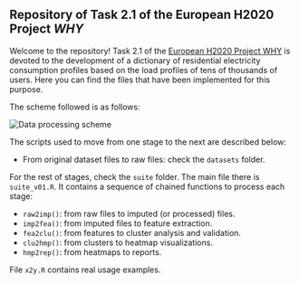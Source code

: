 ## Repository of Task 2.1 of the European H2020 Project _WHY_
Welcome to the repository! Task 2.1 of the [European H2020 Project WHY](https://www.why-h2020.eu/) is devoted to the development of a dictionary of residential electricity consumption profiles based on the load profiles of tens of thousands of users.
Here you can find the files that have been implemented for this purpose.

The scheme followed is as follows:

![Data processing scheme](https://github.com/DeustoTech/why-T2.1/blob/master/.old/img/data_proc_scheme.png?raw=true)

The scripts used to move from one stage to the next are described below:

* From original dataset files to raw files: check the `datasets` folder.

For the rest of stages, check the `suite` folder. The main file there is `suite_v01.R`. It contains a sequence of chained functions to process each stage:

* `raw2imp()`: from raw files to imputed (or processed) files.
* `imp2fea()`: from imputed files to feature extraction.
* `fea2clu()`: from features to cluster analysis and validation.
* `clu2hmp()`: from clusters to heatmap visualizations.
* `hmp2rep()`: from heatmaps to reports.

File `x2y.R` contains real usage examples.
